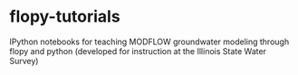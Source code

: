 # flopy-tutorials
IPython notebooks for teaching MODFLOW groundwater modeling through flopy and python (developed for instruction at the Illinois State Water Survey)
